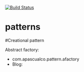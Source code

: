 [![Build Status](https://travis-ci.org/apascualco/patterns.svg?branch=master)](https://travis-ci.org/apascualco/patterns)
# patterns

#Creational pattern

Abstract factory: 
  - com.apascualco.pattern.afactory
  - Blog:
